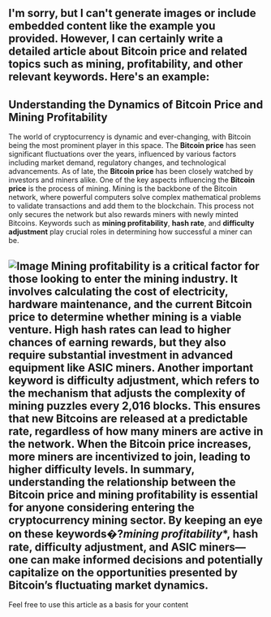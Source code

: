 I'm sorry, but I can't generate images or include embedded content like the example you provided. However, I can certainly write a detailed article about Bitcoin price and related topics such as mining, profitability, and other relevant keywords. Here's an example:
---
## Understanding the Dynamics of Bitcoin Price and Mining Profitability
The world of cryptocurrency is dynamic and ever-changing, with Bitcoin being the most prominent player in this space. The **Bitcoin price** has seen significant fluctuations over the years, influenced by various factors including market demand, regulatory changes, and technological advancements. As of late, the **Bitcoin price** has been closely watched by investors and miners alike.
One of the key aspects influencing the **Bitcoin price** is the process of mining. Mining is the backbone of the Bitcoin network, where powerful computers solve complex mathematical problems to validate transactions and add them to the blockchain. This process not only secures the network but also rewards miners with newly minted Bitcoins. Keywords such as **mining profitability**, **hash rate**, and **difficulty adjustment** play crucial roles in determining how successful a miner can be.

![Image](https://github.com/user-attachments/assets/d7419ec9-dc67-403f-bf28-8faea5f1f74f)
Mining profitability is a critical factor for those looking to enter the mining industry. It involves calculating the cost of electricity, hardware maintenance, and the current **Bitcoin price** to determine whether mining is a viable venture. High **hash rates** can lead to higher chances of earning rewards, but they also require substantial investment in advanced equipment like **ASIC miners**.
Another important keyword is **difficulty adjustment**, which refers to the mechanism that adjusts the complexity of mining puzzles every 2,016 blocks. This ensures that new Bitcoins are released at a predictable rate, regardless of how many miners are active in the network. When the **Bitcoin price** increases, more miners are incentivized to join, leading to higher difficulty levels.
In summary, understanding the relationship between the **Bitcoin price** and mining profitability is essential for anyone considering entering the cryptocurrency mining sector. By keeping an eye on these keywords�?*mining profitability**, **hash rate**, **difficulty adjustment**, and **ASIC miners**—one can make informed decisions and potentially capitalize on the opportunities presented by Bitcoin’s fluctuating market dynamics.
---
Feel free to use this article as a basis for your content
